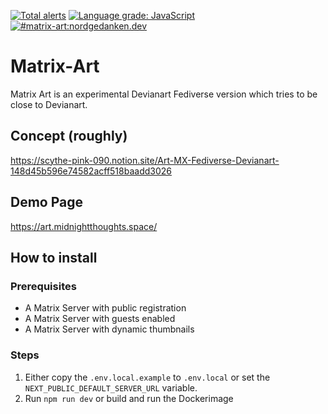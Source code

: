 [![Total alerts](https://img.shields.io/lgtm/alerts/g/MTRNord/matrix-art.svg?logo=lgtm&logoWidth=18)](https://lgtm.com/projects/g/MTRNord/matrix-art/alerts/) [![Language grade: JavaScript](https://img.shields.io/lgtm/grade/javascript/g/MTRNord/matrix-art.svg?logo=lgtm&logoWidth=18)](https://lgtm.com/projects/g/MTRNord/matrix-art/context:javascript)
[![#matrix-art:nordgedanken.dev](https://img.shields.io/matrix/matrix-art:nordgedanken.dev?server_fqdn=matrix.nordgedanken.dev&label=%23matrix-art:nordgedanken.dev&logo=matrix)](https://matrix.to/#/#matrix-art:nordgedanken.dev)

# Matrix-Art

Matrix Art is an experimental Devianart Fediverse version which tries to be close to Devianart.

## Concept (roughly)

https://scythe-pink-090.notion.site/Art-MX-Fediverse-Devianart-148d45b596e74582acff518baadd3026

## Demo Page

https://art.midnightthoughts.space/

## How to install

### Prerequisites 

- A Matrix Server with public registration
- A Matrix Server with guests enabled
- A Matrix Server with dynamic thumbnails

### Steps

1. Either copy the `.env.local.example` to `.env.local` or set the `NEXT_PUBLIC_DEFAULT_SERVER_URL` variable.
2. Run `npm run dev` or build and run the Dockerimage